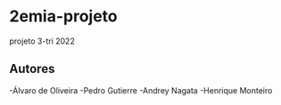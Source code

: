 # 2emia-projeto
projeto 3-tri 2022
## Autores
-Álvaro de Oliveira
-Pedro Gutierre
-Andrey Nagata
-Henrique Monteiro
